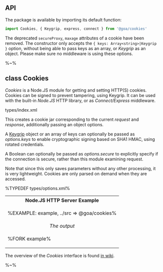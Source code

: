 ## API

The package is available by importing its default function:

```js
import Cookies, { Keygrip, express, connect } from '@goa/cookies'
```

The deprecated `secureProxy`, `maxage` attributes of a cookie have been removed. The constructor only accepts the `{ keys: Array<string>|Keygrip }` option, without being able to pass keys as an array, or _Keygrip_ as an object. Please make sure no middleware is using these options.

%~%

## class Cookies

_Cookies_ is a Node.JS module for getting and setting HTTP(S) cookies. Cookies can be signed to prevent tampering, using Keygrip. It can be used with the built-in _Node.JS_ HTTP library, or as _Connect/Express_ middleware.

<method noArgTypesInToc level="3" name="Cookies.constructor">types/index.xml</method>

This creates a cookie jar corresponding to the current _request_ and _response_, additionally passing an object options.

A [Keygrip](#class-keygrip) object or an array of keys can optionally be passed as _options.keys_ to enable cryptographic signing based on SHA1 HMAC, using rotated credentials.

A Boolean can optionally be passed as _options.secure_ to explicitly specify if the connection is secure, rather than this module examining request.

Note that since this only saves parameters without any other processing, it is very lightweight. Cookies are only parsed on demand when they are accessed.

%TYPEDEF types/options.xml%

<table>
<tr><th>Node.JS HTTP Server Example</th></tr>
<tr><td>

%EXAMPLE: example, ../src => @goa/cookies%
</td></tr>
<tr><td align="center">
<em>The output</em>
</td></tr>
<tr><td>

%FORK example%
</td></tr>
</table>

The overview of the _Cookies_ interface is found [in wiki](../../wiki/Cookies).

%~%